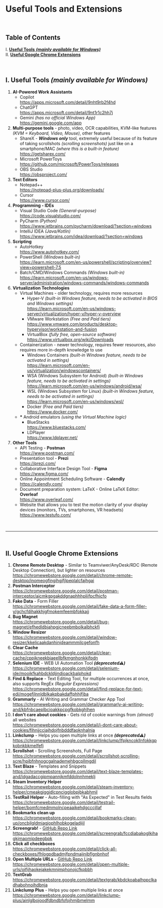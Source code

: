# **Useful Tools and Extensions**

<br>

## Table of Contents
I. [**Useful Tools** ***(mainly available for Windows)***](https://github.com/RomulusMirauta/Useful_Tools?tab=readme-ov-file#i-useful-tools-mainly-available-for-windows)<br>
II. [**Useful Google Chrome Extensions**](https://github.com/RomulusMirauta/Useful_Tools?tab=readme-ov-file#ii-useful-google-chrome-extensions)<br><br><br>

## I. Useful Tools *(mainly available for Windows)*

1. **AI-Powered Work Assistants**
   - Copilot <br>
     https://apps.microsoft.com/detail/9nht9rb2f4hd
   - ChatGPT <br>
     https://apps.microsoft.com/detail/9nt1r1c2hh7j
   - Gemini *(has no official Windows App)* <br>
     https://gemini.google.com/app
2. **Multi-purpose tools** - photo, video, OCR capabilities, KVM-like features *(KVM = Keyboard, Video, Mouse)*, other features
   - ShareX - ***Windows only*** tool, extremely useful because of its feature of taking scrollshots *(scrolling screenshots)* just like on a smartphone/MAC *(where this is a built-in feature)* <br>
     https://getsharex.com/
   - Microsoft PowerToys <br>
     https://github.com/microsoft/PowerToys/releases
   - OBS Studio <br>
     https://obsproject.com/
3. **Text Editors**
   - Notepad++ <br>
     https://notepad-plus-plus.org/downloads/
   - Cursor <br>
     https://www.cursor.com/
4. **Programming - IDEs**
   - Visual Studio Code *(General-purpose)* <br>
     https://code.visualstudio.com/
   - PyCharm *(Python)* <br>
     https://www.jetbrains.com/pycharm/download/?section=windows 
   - IntelliJ IDEA *(Java/Kotlin)* <br>
     https://www.jetbrains.com/idea/download/?section=windows
5. **Scripting**
   - AutoHotkey <br>
     https://www.autohotkey.com/
   - PowerShell *(Windows built-in)* <br>
     https://learn.microsoft.com/en-us/powershell/scripting/overview?view=powershell-7.5
   - Batch/CMD/Windows Commands *(Windows built-in)* <br>
     https://learn.microsoft.com/en-us/windows-server/administration/windows-commands/windows-commands
6. **Virtualization Technologies**
   - Virtual Machines - older technology, requires more resources
      - Hyper-V *(built-in Windows feature, needs to be activated in BIOS and Windows settings)* <br>
        https://learn.microsoft.com/en-us/windows-server/virtualization/hyper-v/hyper-v-overview
      - VMware Workstation *(Free and Paid tiers)* <br>
      https://www.vmware.com/products/desktop-hypervisor/workstation-and-fusion
      - VirtualBox *(fully free, open-source software)* <br>
      https://www.virtualbox.org/wiki/Downloads
   - Containerization - newer technology, requires fewer resources, also requires more in-depth knowledge to use
      - Windows Containers *(built-in Windows feature, needs to be activated in settings)* <br>
        https://learn.microsoft.com/en-us/virtualization/windowscontainers/
      - WSA (Windows Subsystem for Android) *(built-in Windows feature, needs to be activated in settings)* <br>
      https://learn.microsoft.com/en-us/windows/android/wsa/
      - WSL (Windows Subsystem for Linux) *(built-in Windows feature, needs to be activated in settings)* <br>
      https://learn.microsoft.com/en-us/windows/wsl/
      - Docker *(Free and Paid tiers)* <br>
        https://www.docker.com/
   - __*__ Android emulators *(using the Virtual Machine logic)*
      - BlueStacks <br>
        https://www.bluestacks.com/
      - LDPlayer <br>
        https://www.ldplayer.net/
7. **Other Tools**
   - API Testing - **Postman** <br>
   https://www.postman.com/
   - Presentation tool - **Prezi** <br>
     https://prezi.com/
   - Collaborative Interface Design Tool - **Figma** <br>
     https://www.figma.com/
   - Online Appointment Scheduling Software - **Calendly** <br>
     https://calendly.com/
   - Document preparation system: LaTeX - Online LaTeX Editor: **Overleaf** <br>
     https://www.overleaf.com/
   - Website that allows you to test the motion clarity of your display devices (monitors, TVs, smartphones, VR headsets) <br>
     https://www.testufo.com/


<br><hr><br>


## II. Useful Google Chrome Extensions

1. **Chrome Remote Desktop** - Similar to Teamviwer/AnyDesk/RDC (Remote Desktop Connection), but lighter on resources <br>
    https://chromewebstore.google.com/detail/chrome-remote-desktop/inomeogfingihgjfjlpeplalcfajhgai
2. **Postman Interceptor** <br>
    https://chromewebstore.google.com/detail/postman-interceptor/aicmkgpgakddgnaphhhpliifpcfhicfo
3. **Fake Data** - Form Filler <br>
    https://chromewebstore.google.com/detail/fake-data-a-form-filler-y/gchcfdihakkhjgfmokemfeembfokkajj
4. **Bug Magnet** <br>
    https://chromewebstore.google.com/detail/bug-magnet/efhedldbjahpgjcneebmbolkalbhckfi
5. **Window Resizer** <br>
    https://chromewebstore.google.com/detail/window-resizer/kkelicaakdanhinjdeammmilcgefonfh
6. **Clear Cache** <br>
    https://chromewebstore.google.com/detail/clear-cache/cppjkneekbjaeellbfkmgnhonkkjfpdn
7. **Selenium IDE** - WEB UI Automation Tool ***(deprecated⚠️)*** <br>
    https://chromewebstore.google.com/detail/selenium-ide/mooikfkahbdckldjjndioackbalphokd
8. **Find & Replace** - Text Editing Tool, for multiple occurrences at once, also supports RegEx *(Regular Expressions)* <br>
    https://chromewebstore.google.com/detail/find-replace-for-text-edi/mogefjlnnldblkakpbakdaffphhjfjba
9. **Grammarly** - AI Writing and Grammar Checker App Tool <br>
    https://chromewebstore.google.com/detail/grammarly-ai-writing-and/kbfnbcaeplbcioakkpcpgfkobkghlhen
10. **I don't care about cookies** - Gets rid of cookie warnings from *(almost)* all websites <br>
    https://chromewebstore.google.com/detail/i-dont-care-about-cookies/fihnjjcciajhdojfnbdddfaoknhalnja
11. **Linkclump** - Helps you open multiple links at once ***(deprecated⚠️)*** <br>
    https://chromewebstore.google.com/detail/linkclump/lfpjkncokllnfokkgpkobnkbkmelfefj
12. **Scrollshot** - Scrolling Screenshots, Full Page <br>
    https://chromewebstore.google.com/detail/scrollshot-scrolling-scre/hpibfnhnogcgalnademehbgcpllmgdil
13. **Text Blaze** - Templates and Snippets <br>
    https://chromewebstore.google.com/detail/text-blaze-templates-and/idgadaccgipmpannjkmfddolnnhmeklj
14. **Steam Inventory Helper** <br>
    https://chromewebstore.google.com/detail/steam-inventory-helper/cmeakgjggjdlcpncigglobpjbkabhmjl
15. **TestRail Helper** - Auto-filling with "As Expected" in Test Results fields <br>
    https://chromewebstore.google.com/detail/testrail-helper/bomfcmedmmolncpeaaikehdgcccjllaf
16. **Bookmarks clean up** <br>
    https://chromewebstore.google.com/detail/bookmarks-clean-up/oncbjlgldmiagjophlhobkogeladjijl
17. **Screengrab!** - [GitHub Repo Link](https://github.com/lxqt/screengrab) <br>
    https://chromewebstore.google.com/detail/screengrab/fccdiabakoglkihagkjmaomipdeegbpk
18. **Click all checkboxes** <br>
    https://chromewebstore.google.com/detail/click-all-checkboxes/fhlogpdbadmjfpndmaijnibflgnbnhof
19. **Open Multiple URLs** - [GitHub Repo Link](https://github.com/htrinter/Open-Multiple-URLs) <br>
    https://chromewebstore.google.com/detail/open-multiple-urls/oifijhaokejakekmnjmphonojcfkpbbh
20. **TextGrab** <br>
    https://chromewebstore.google.com/detail/textgrab/kbdckoabalhppclkadhabohnoihdbnja
21. **Linkclump Plus** - Helps you open multiple links at once <br>
    https://chromewebstore.google.com/detail/linkclump-plus/ainlglbojoodfdbndbfofojhmjbmelmm
